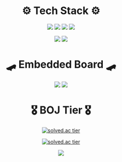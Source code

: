 <div align="center">
  
 
#  ⚙️ Tech Stack ⚙️
<img src="https://img.shields.io/badge/C++-blue?style={flat}&logo=Cplusplus&logoColor=white"/> <img src="https://img.shields.io/badge/C-gray?style={flat}&logo=C&logoColor=white"/> <img src="https://img.shields.io/badge/C%23-purple?style={flat}&logo=csharp&logoColor=white"/> <img src="https://img.shields.io/badge/Python-white?style={flat}&logo=python&logoColor=blue"/>  
  
  
<img src="https://img.shields.io/badge/Xamarin-skyblue?style={flat}&logo=Xamarin&logoColor=3498DB"/> <img src="https://img.shields.io/badge/MySQL-4479A1?style={flat}&logo=mysql&logoColor=white"/>  

#
#  🛹 Embedded Board 🛹
<img src="https://img.shields.io/badge/Arduino-white?style={flat}&logo=arduino&logoColor=sky"/>  <img src="https://img.shields.io/badge/Raspberry Pi-ff55aa?style={flat}&logo=raspberrypi&logoColor=black"/>  
  
 
#
#  🎖️ BOJ Tier 🎖️
  
[![solved.ac tier](http://mazassumnida.wtf/api/mini/generate_badge?boj=a201801745)](https://solved.ac/a201801745)
  
  
[![solved.ac tier](http://mazassumnida.wtf/api/v2/generate_badge?boj=a201801745)](https://solved.ac/a201801745)
  
  
  <img src="http://mazandi.herokuapp.com/api?handle=judgement&theme=warm"/>
  
</div>


